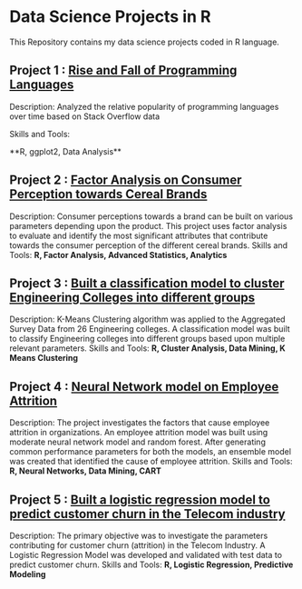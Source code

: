 # Data Science Projects in R
This Repository contains my data science projects coded in R language. 

## Project 1 : [Rise and Fall of Programming Languages](https://github.com/subhroisback/data-science-projects-R/blob/master/rise_fall_notebook.ipynb)
<p>Description: Analyzed the relative popularity of programming languages over time based on Stack Overflow data</p>
<p>Skills and Tools:</p>**R, ggplot2, Data Analysis**

## Project 2 : [Factor Analysis on Consumer Perception towards Cereal Brands]()
Description: Consumer perceptions towards a brand can be built on various parameters depending upon the product. This project uses factor analysis to evaluate and identify the most significant attributes that contribute towards the consumer perception of the different cereal brands.
Skills and Tools: **R, Factor Analysis, Advanced Statistics, Analytics**

## Project 3 : [Built a classification model to cluster Engineering Colleges into different groups]()
Description: K-Means Clustering algorithm was applied to the Aggregated Survey Data from 26 Engineering colleges. A classification model was built to classify Engineering colleges into different groups based upon multiple relevant parameters. 
Skills and Tools: **R, Cluster Analysis, Data Mining, K Means Clustering**

## Project 4 : [Neural Network model on Employee Attrition]()
Description: The project investigates the factors that cause employee attrition in organizations. An employee attrition model was built using moderate neural network model and random forest. After generating common performance parameters for both the models, an ensemble model was created that identified the cause of employee attrition.
Skills and Tools: **R, Neural Networks, Data Mining, CART**

## Project 5 : [Built a logistic regression model to predict customer churn in the Telecom industry]()
Description: The primary objective was to investigate the parameters contributing for customer churn (attrition) in the Telecom Industry. A Logistic Regression Model was developed and validated with test data to predict customer churn.
Skills and Tools: **R, Logistic Regression, Predictive Modeling**
